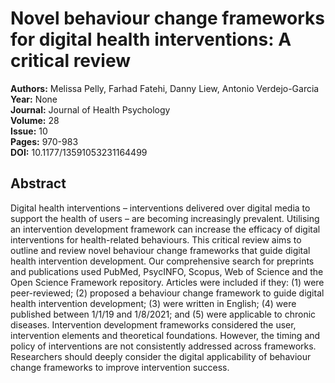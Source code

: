 # Novel behaviour change frameworks for digital health interventions: A critical review

**Authors:** Melissa Pelly, Farhad Fatehi, Danny Liew, Antonio Verdejo-Garcia  
**Year:** None  
**Journal:** Journal of Health Psychology  
**Volume:** 28  
**Issue:** 10  
**Pages:** 970-983  
**DOI:** 10.1177/13591053231164499  

## Abstract
Digital health interventions – interventions delivered over digital media to support the health of users – are becoming increasingly prevalent. Utilising an intervention development framework can increase the efficacy of digital interventions for health-related behaviours. This critical review aims to outline and review novel behaviour change frameworks that guide digital health intervention development. Our comprehensive search for preprints and publications used PubMed, PsycINFO, Scopus, Web of Science and the Open Science Framework repository. Articles were included if they: (1) were peer-reviewed; (2) proposed a behaviour change framework to guide digital health intervention development; (3) were written in English; (4) were published between 1/1/19 and 1/8/2021; and (5) were applicable to chronic diseases. Intervention development frameworks considered the user, intervention elements and theoretical foundations. However, the timing and policy of interventions are not consistently addressed across frameworks. Researchers should deeply consider the digital applicability of behaviour change frameworks to improve intervention success.

